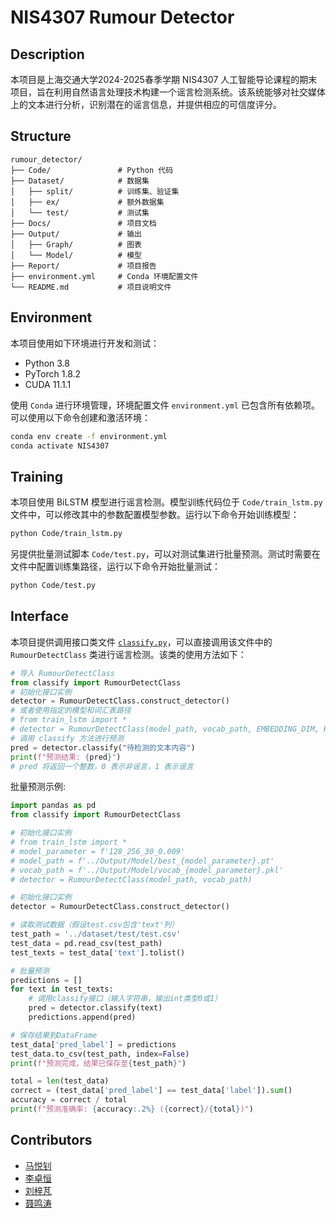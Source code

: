 # NIS4307 Rumour Detector

## Description
本项目是上海交通大学2024-2025春季学期 NIS4307 人工智能导论课程的期末项目，旨在利用自然语言处理技术构建一个谣言检测系统。该系统能够对社交媒体上的文本进行分析，识别潜在的谣言信息，并提供相应的可信度评分。

## Structure
```
rumour_detector/
├── Code/               # Python 代码
├── Dataset/            # 数据集
│   ├── split/          # 训练集、验证集
│   ├── ex/             # 额外数据集
│   └── test/           # 测试集
├── Docs/               # 项目文档
├── Output/             # 输出
│   ├── Graph/          # 图表
│   └── Model/          # 模型
├── Report/             # 项目报告
├── environment.yml     # Conda 环境配置文件
└── README.md           # 项目说明文件
```

## Environment
本项目使用如下环境进行开发和测试：
- Python 3.8
- PyTorch 1.8.2
- CUDA 11.1.1

使用 `Conda` 进行环境管理，环境配置文件 `environment.yml` 已包含所有依赖项。可以使用以下命令创建和激活环境：
```bash
conda env create -f environment.yml
conda activate NIS4307
```

## Training
本项目使用 BiLSTM 模型进行谣言检测。模型训练代码位于 `Code/train_lstm.py` 文件中，可以修改其中的参数配置模型参数。运行以下命令开始训练模型：
```bash
python Code/train_lstm.py
```
另提供批量测试脚本 `Code/test.py`，可以对测试集进行批量预测。测试时需要在文件中配置训练集路径，运行以下命令开始批量测试：
```bash
python Code/test.py
```

## Interface
本项目提供调用接口类文件 [`classify.py`](Code/classify.py)，可以直接调用该文件中的 `RumourDetectClass` 类进行谣言检测。该类的使用方法如下：

```python
# 导入 RumourDetectClass
from classify import RumourDetectClass
# 初始化接口实例
detector = RumourDetectClass.construct_detector()
# 或者使用指定的模型和词汇表路径
# from train_lstm import *
# detector = RumourDetectClass(model_path, vocab_path, EMBEDDING_DIM, HIDDEN_DIM, DEVICE)
# 调用 classify 方法进行预测
pred = detector.classify("待检测的文本内容")
print(f"预测结果: {pred}")
# pred 将返回一个整数，0 表示非谣言，1 表示谣言
```
批量预测示例:
```python
import pandas as pd
from classify import RumourDetectClass

# 初始化接口实例
# from train_lstm import *
# model_parameter = f'128_256_30_0.009'
# model_path = f'../Output/Model/best_{model_parameter}.pt'
# vocab_path = f'../Output/Model/vocab_{model_parameter}.pkl'
# detector = RumourDetectClass(model_path, vocab_path)

# 初始化接口实例
detector = RumourDetectClass.construct_detector()

# 读取测试数据（假设test.csv包含'text'列）
test_path = '../dataset/test/test.csv'
test_data = pd.read_csv(test_path)
test_texts = test_data['text'].tolist()

# 批量预测
predictions = []
for text in test_texts:
    # 调用classify接口（输入字符串，输出int类型0或1）
    pred = detector.classify(text)
    predictions.append(pred)

# 保存结果到DataFrame
test_data['pred_label'] = predictions
test_data.to_csv(test_path, index=False)
print(f"预测完成，结果已保存至{test_path}")

total = len(test_data)
correct = (test_data['pred_label'] == test_data['label']).sum()
accuracy = correct / total
print(f"预测准确率: {accuracy:.2%} ({correct}/{total})")
```

## Contributors
- [马悦钊](mailto:ma_yuezhao@sjtu.edu.cn)
- [李卓恒](mailto:lzhsj32206@sjtu.edu.cn)
- [刘梓芃](mailto:liuzipeng@sjtu.edu.cn)
- [聂鸣涛](mailto:niemingtao@sjtu.edu.cn)